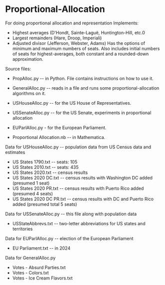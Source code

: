 # Proportional-Allocation
For doing proportional allocation and representation
Implements:
- Highest averages (D'Hondt, Sainte-Laguë, Huntington-Hill, etc.0
- Largest remainders (Hare, Droop, Imperiali)
- Adjusted divisor (Jefferson, Webster, Adams)
Has the options of minimum and maximum numbers of seats.
Also includes initial numbers of seats for highest-averages, both constant and a rounded-down approximation.

Source files:
- PropAlloc.py -- in Python. File contains instructions on how to use it.
- GeneralAlloc.py -- reads in a file and runs some proportional-allocation algorithms on it.
- USHouseAlloc.py -- for the US House of Representatives.
- USSenateAlloc.py -- for the US Senate, experiments in proportional allocation

- EUParlAlloc.py - for the European Parliament.
- Proportional Allocation.nb -- in Mathematica.

Data for USHouseAlloc.py -- population data from US Census data and estimates
- US States 1790.txt -- seats: 105
- US States 2010.txt -- seats: 435
- US States 2020.txt -- census results
- US States 2020 DC.txt -- census results with Washington DC added (presumed 1 seat)
- US States 2020 PR.txt -- census results with Puerto Rico added (presumed 4 seats)
- US States 2020 DC PR.txt -- census results with DC and Puerto Rico added (presumed total 5 seats)

Data for USSenateAlloc.py -- this file along with population data
- USStateAbbrevs.txt -- two-letter abbreviations for US states and territories

Data for EUParlAlloc.py -- election of the European Parliament
- EU Parliament.txt -- in 2024

Data for GeneralAlloc.py
- Votes - Absurd Parties.txt
- Votes - Colors.txt
- Votes - Ice Cream Flavors.txt
